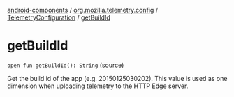 [android-components](../../index.md) / [org.mozilla.telemetry.config](../index.md) / [TelemetryConfiguration](index.md) / [getBuildId](./get-build-id.md)

# getBuildId

`open fun getBuildId(): `[`String`](https://kotlinlang.org/api/latest/jvm/stdlib/kotlin/-string/index.html) [(source)](https://github.com/mozilla-mobile/android-components/blob/master/components/service/telemetry/src/main/java/org/mozilla/telemetry/config/TelemetryConfiguration.java#L339)

Get the build id of the app (e.g. 20150125030202). This value is used as one dimension when uploading telemetry to the HTTP Edge server.

